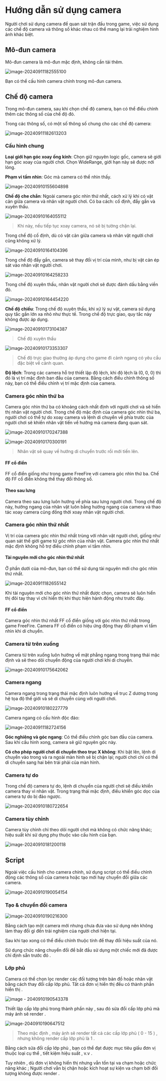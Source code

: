 # Hướng dẫn sử dụng camera

Người chơi sử dụng camera để quan sát trận đấu trong game, việc sử dụng các chế độ camera và thông số khác nhau có thể mang lại trải nghiệm hình ảnh khác biệt.

## Mô-đun camera

Mô-đun camera là mô-đun mặc định, không cần tải thêm.

![image-20240911182555100](./img/image-20240911182555100.png)

Bạn có thể cấu hình camera chính trong mô-đun camera.

## **Chế độ camera**

Trong mô-đun camera, sau khi chọn chế độ camera, bạn có thể điều chỉnh thêm các thông số của chế độ đó.

Trong các thông số, có một số thông số chung cho các chế độ camera:

![image-20240911182613203](./img/image-20240911182613203.png)

### Cấu hình chung

**Loại giới hạn góc xoay ống kính**: Chọn giữ nguyên logic gốc, camera sẽ giới hạn góc xoay của người chơi. Chọn WideRange, giới hạn này sẽ được nới lỏng.

**Phạm vi tầm nhìn**: Góc mà camera có thể nhìn thấy.

![image-20240910155604898](./img/image-20240910155604898.png)

**Chế độ che chắn**: Ngoài camera góc nhìn thứ nhất, cách xử lý khi có vật cản giữa camera và nhân vật người chơi. Có ba cách: cố định, đẩy gần và xuyên thấu.

![image-20240910164055112](./img/image-20240910164055112.png)

> Khi này, nếu tiếp tục xoay camera, nó sẽ bị tường chặn lại.

Trong chế độ cố định, dù có vật cản giữa camera và nhân vật người chơi cũng không xử lý.

![image-20240910164104396](./img/image-20240910164104396.png)

Trong chế độ đẩy gần, camera sẽ thay đổi vị trí của mình, như bị vật cản ép sát vào nhân vật người chơi.

![image-20240910164258233](./img/image-20240910164258233.png)

Trong chế độ xuyên thấu, nhân vật người chơi sẽ được đánh dấu bằng viền đỏ.

![image-20240910164454220](./img/image-20240910164454220.png)

**Chế độ chiếu**: Trong chế độ xuyên thấu, khi xử lý sự vật, camera sử dụng quy tắc gần lớn xa nhỏ như thực tế. Trong chế độ trực giao, quy tắc này không được áp dụng.

![image-20240910173104387](./img/image-20240910173104387.png)

> Chế độ xuyên thấu

![image-20240910173353307](./img/image-20240910173353307.png)

> Chế độ trực giao thường áp dụng cho game đi cảnh ngang có yêu cầu đặc biệt về cảnh quan.

**Độ lệch**: Trong các camera hỗ trợ thiết lập độ lệch, khi độ lệch là (0, 0, 0) thì đó là vị trí mặc định ban đầu của camera. Bằng cách điều chỉnh thông số này, bạn có thể điều chỉnh vị trí mặc định của camera.

### Camera góc nhìn thứ ba

Camera góc nhìn thứ ba có khoảng cách nhất định với người chơi và sẽ hiển thị nhân vật người chơi. Trong chế độ mặc định của camera góc nhìn thứ ba, người chơi có thể tự do xoay camera và lệnh di chuyển về phía trước của người chơi sẽ khiến nhân vật tiến về hướng mà camera đang quan sát.

![image-20240910170247388](./img/image-20240910170247388.png)

![image-20240910170300191](./img/image-20240910170300191.png)

> Nhân vật sẽ quay về hướng di chuyển trước rồi mới tiến lên.

#### FF cổ điển

FF cổ điển giống như trong game FreeFire với camera góc nhìn thứ ba. Chế độ FF cổ điển không thể thay đổi thông số.

#### Theo sau lưng

Camera theo sau lưng luôn hướng về phía sau lưng người chơi. Trong chế độ này, hướng ngang của nhân vật luôn bằng hướng ngang của camera và thao tác xoay camera cũng đồng thời xoay nhân vật người chơi.

### Camera góc nhìn thứ nhất

Vị trí của camera góc nhìn thứ nhất trùng với nhân vật người chơi, giống như quan sát thế giới game từ góc nhìn của nhân vật. Camera góc nhìn thứ nhất mặc định không hỗ trợ điều chỉnh phạm vi tầm nhìn.

#### Tài nguyên mới cho góc nhìn thứ nhất

Ở phần dưới của mô-đun, bạn có thể sử dụng tài nguyên mới cho góc nhìn thứ nhất.

![image-20240911182655142](./img/image-20240911182655142.png)

Khi tài nguyên mới cho góc nhìn thứ nhất được chọn, camera sẽ luôn hiển thị đôi tay thay vì chỉ hiển thị khi thực hiện hành động như trước đây.

#### FF cổ điển

Camera góc nhìn thứ nhất FF cổ điển giống với góc nhìn thứ nhất trong game FreeFire. Camera FF cổ điển có hiệu ứng động thay đổi phạm vi tầm nhìn khi di chuyển.

### Camera từ trên xuống

Camera từ trên xuống luôn hướng về mặt phẳng ngang trong trạng thái mặc định và sẽ theo dõi chuyển động của người chơi khi di chuyển.

![image-20240910175642062](./img/image-20240910175642062.png)

### Camera ngang

Camera ngang trong trạng thái mặc định luôn hướng về trục Z dương trong hệ tọa độ thế giới và sẽ di chuyển cùng với người chơi.

![image-20240910180227779](./img/image-20240910180227779.png)

Camera ngang có cấu hình độc đáo:

![image-20240911182724156](./img/image-20240911182724156.png)

**Góc nghiêng và góc ngang**: Có thể điều chỉnh góc ban đầu của camera. Sau khi cấu hình xong, camera sẽ giữ nguyên góc này.

**Có cho phép người chơi di chuyển theo trục X không**: Khi bật lên, lệnh di chuyển vào trong và ra ngoài màn hình sẽ bị chặn lại; người chơi chỉ có thể di chuyển sang hai bên trái phải của màn hình.

### Camera tự do

Trong chế độ camera tự do, lệnh di chuyển của người chơi sẽ điều khiển camera thay vì nhân vật. Trong trạng thái mặc định, điều khiển góc dọc của camera tự do bị đảo ngược.

![image-20240910180722654](./img/image-20240910180722654.png)

### Camera tùy chỉnh

Camera tùy chỉnh chỉ theo dõi người chơi mà không có chức năng khác; hiệu suất khi sử dụng phụ thuộc vào cấu hình của bạn.

![image-20240910181200118](./img/image-20240910181200118.png)

## Script

Ngoài việc cấu hình cho camera chính, sử dụng script có thể điều chỉnh động các thông số của camera hoặc tạo mới hay chuyển đổi giữa các camera.

![image-20240910190054154](./img/image-20240910190054154.png)

### Tạo & chuyển đổi camera

![image-20240910190216300](./img/image-20240910190216300.png)

Bằng cách tạo một camera mới nhưng chưa đưa vào sử dụng nên không làm thay đổi gì đến trải nghiệm của người chơi hiện tại. 

Sau khi tạo xong có thể điều chỉnh thuộc tính để thay đổi hiệu suất của nó. 

Sử dụng chức năng chuyển đổi để bắt đầu sử dụng một chiếc mới đã được chỉ định sẵn trước đó .

### Lớp phủ

Camera có thể chọn lọc render các đối tượng trên bản đồ hoặc nhân vật bằng cách thay đổi cấp lớp phủ. Tất cả đơn vị hiển thị đều có thành phần hiển thị .

![image - 2040910190543378 ](./img/image-20240910190543378.png)

Thiết lập cấp lớp phủ trong thành phần này , sau đó sửa đổi cấp lớp phủ mà máy ảnh sẽ render .

![image-2040910190647512](./img/image-20240910190647512.png)

> Theo mặc định , máy ảnh sẽ render tất cả các cấp lớp phủ ( 0 - 15 ) , nhưng không render cấp lớp phủ là 1 .

Bằng cách sửa đổi cấp lớp phủ , bạn có thể đạt được mục tiêu giấu đơn vị thuộc loại cụ thể , tiết kiệm hiệu suất , v.v .

Tuy nhiên , dù đơn vị không hiển thị nhưng vẫn tồn tại va chạm hoặc chức năng khác ; Người chơi vẫn bị chặn hoặc kích hoạt sự kiện va chạm bởi đối tượng không được render .

